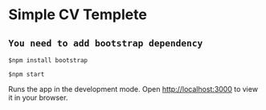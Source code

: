 #  Simple CV Templete

<!-- ## Screen Shot

<img src="demoPhotos/1.png" alt="ScreenShot" width="400"/>
<img src="demoPhotos/2.png" alt="ScreenShot" width="400"/> -->

## `You need to add bootstrap dependency`
    
``` 
$npm install bootstrap
```

``` 
$npm start
```

Runs the app in the development mode.
Open [http://localhost:3000](http://localhost:3000) to view it in your browser.